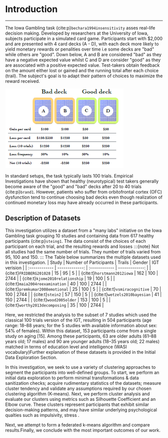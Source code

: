 # Introduction
---

The Iowa Gambling task {cite:p}`bechara1994insensitivity` asses real-life decision making. Developed by researchers at the University of Iowa, subjects participate in a simulated card game. Participants start with $2,000 and are presented with 4 card decks (A - D), with each deck more likely to yield monetary rewards or penalities over time i.e some decks are "bad" while others are "good". Down below, A and B are considered "bad" as they have a negative expected value whilst C and D are consider "good" as they are associated with a positive expected value. Test-takers obtain feedback on the amount either lost or gained and the running total after each choice (trail). The subject's goal is to adapt their pattern of choices to maximize the reward received.

![Iowa-Gambling-Task](images/iowagambling.png)

In standard setups, the task typically lasts 100 trials. Empirical Investigations  have shown that healthy (neurotypical) test takers generally become aware of the "good" and "bad" decks after 20 to 40 trials {cite:p}`brand1`. However, patients who suffer from orbitofrontal cortex (OFC) dysfunction tend to continue choosing bad decks even though realization of continued monetary loss may have already occurred in these participants.

## Description of Datasets
This investigation utilizes a dataset from a "many labs" initiative on the Iowa Gambling task grouping 10 studies and containing data from 617 healthy participants {cite:p}`steing1`. The data consist of the choices of each participant on each trial, and the resulting rewards and losses
:::{note}
Not all studies had the same number of trials. They number of trails varied from 95, 100 and 150. 
:::
The Table below summarizes the multiple datasets used in this investigation.
|    Study      | Number of Participants |    Trails      | Gender | IGT verision |
| :------------ | -------------: | :------------ | -------------: |
|        {cite:t}`FRIDBERG201028`     |        15      |        95     |        5       |
|     {cite:t}`horstmann2012iowa`     |      162      |     100     |      2744      |
|        {cite:t}`kjome2010relationship`      |        19     |        100      |        5       |
|     {cite:t}`maia2004reexamination`     |      40     |     100     |      2744      |
|        {cite:t}`premkumar2008emotional`      |        25       |        100      |        5       |
|     {cite:t}`vsmiracognitive`     |      70      |     100     |      2744      |
|        {cite:t}`stein2`      |        57       |        150      |        5       |
|     {cite:t}`wetzels2010bayesian`     |      41      |     150    |      2744      |
|        {cite:t}`wood2005older`      |        153       |        100      |        5       |
|     {cite:t}`worthy2013decomposing`     |      35      |     100     |      2744      |



Here, we restricted the analysis to the subset of 7 studies which used the classical 100 trials version of the IGT, resulting in 504 participants (age range: 18–88 years; for the 5 studies with available information about sex: 54% of females). Within this dataset, 153 participants come from a single study on aging [15]. Among these participants, 63 are older adults (61–88 years old; 17 males) and 90 are younger adults (18–35 years old; 22 males) matched in terms of education level and intelligence (WASI vocabulary)Further explanation of these datasets is provided in the Initial Data Exploration Section.

In this investigation, we seek to use a variety of clustering approaches to segment the participants into well-defined groups. 
To start, we perform an initial data exploration to perform minimal transformations & data sanitization checks; acquire  rudimentary statistics of the datasets; measure cluster tendency and validate any assumptions required by our chosen clustering algorithm (K-means). Next, we perform cluster analysis  and evaluate our clusters using metrics such as Silhouette Coefficient and an Elbow curve. 
These clusters represent participants that exhibit similar decision-making patterns, and may have similar underlying psychological qualties such as impulsivity, stress  . 

Next, we attempt to form a federated k-means algorithm and compare results.Finally, we conclude with the most important outcomes of our work. 